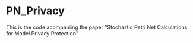 # PN_Privacy
This is the code acompaniing the paper "Stochastic Petri Net Calculations for Model Privacy Protection"
